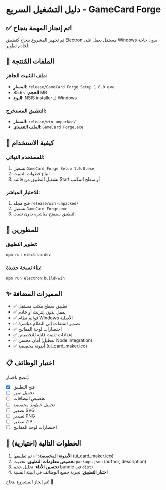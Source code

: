 # دليل التشغيل السريع - GameCard Forge

## ✅ تم إنجاز المهمة بنجاح!

تم تجهيز المشروع بنجاح كتطبيق Electron مستقل يعمل على Windows بدون حاجة لخادم تطوير.

## 📁 الملفات المُنتجة

### ملف التثبيت الجاهز:
- **المسار**: `release/GameCard Forge Setup 1.0.0.exe`
- **الحجم**: ~85.6 MB
- **النوع**: NSIS installer لـ Windows

### التطبيق المستخرج:
- **المسار**: `release/win-unpacked/`
- **الملف التنفيذي**: `GameCard Forge.exe`

## 🚀 كيفية الاستخدام

### للمستخدم النهائي:
1. تشغيل `GameCard Forge Setup 1.0.0.exe`
2. اتباع خطوات التثبيت
3. تشغيل التطبيق من قائمة Start أو سطح المكتب

### للاختبار المباشر:
1. فتح مجلد `release/win-unpacked/`
2. تشغيل `GameCard Forge.exe`
3. التطبيق سيفتح مباشرة بدون تثبيت

## 🔧 للمطورين

### تطوير التطبيق:
```bash
npm run electron:dev
```

### بناء نسخة جديدة:
```bash
npm run electron:build-win
```

## ✨ المميزات المضافة

- ✅ تطبيق سطح مكتب مستقل
- ✅ يعمل بدون إنترنت أو خادم
- ✅ قوائم نظام Windows الأصلية
- ✅ تصدير الملفات إلى النظام مباشرة
- ✅ اختصارات لوحة المفاتيح
- ✅ إعدادات تثبيت قابلة للتخصيص
- ✅ أمان محسن (تعطيل Node integration)
- ✅ أيقونة مخصصة (ui_card_maker.ico)

## 📋 اختبار الوظائف

يُنصح باختبار:
- [x] فتح التطبيق
- [ ] تحميل صور
- [ ] تخصيص البطاقات  
- [ ] تحميل خطوط مخصصة
- [ ] تصدير SVG
- [ ] تصدير PNG
- [ ] تصدير ZIP
- [ ] اختصارات لوحة المفاتيح

## 🎯 الخطوات التالية (اختيارية)

1. **الأيقونة المخصصة**: ✅ تم تطبيقها (ui_card_maker.ico)
2. **تخصيص معلومات التطبيق**: تحديث `package.json` (author, description)
3. **تحسين الأداء**: تحليل حجم bundle في `dist/`
4. **اختبار التطبيق**: تجربة جميع الوظائف في البيئة المبنية

تم إنجاز المشروع بنجاح! 🎉